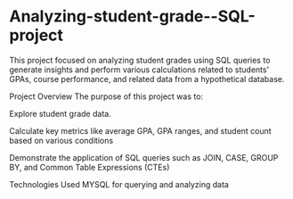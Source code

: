 # Analyzing-student-grade--SQL-project
This project focused on analyzing student grades using SQL queries to generate insights and perform various calculations related to students' GPAs, course performance, and related data from a hypothetical database.

Project Overview
The purpose of this project was to:

Explore student grade data.

Calculate key metrics like average GPA, GPA ranges, and student count based on various conditions

Demonstrate the application of SQL queries such as JOIN, CASE, GROUP BY, and Common Table Expressions (CTEs)

Technologies Used
MYSQL for querying and analyzing data
